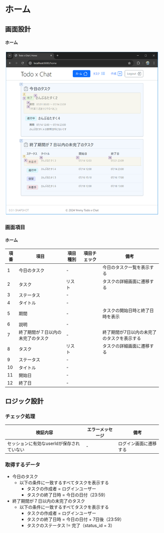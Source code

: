 # ホーム

## 画面設計

#### ホーム

![ログイン](image/ホーム.png)

### 画面項目

#### ホーム

| 項番 | 項目                | 項目種別 | 項目チェック | 備考                     |
|----|-------------------|------|--------|------------------------|
| 1  | 今日のタスク            | -    |        | 今日のタスク一覧を表示する          |
| 2  | タスク               | リスト  |        | タスクの詳細画面に遷移する          |
| 3  | ステータス             | -    |        |                        |
| 4  | タイトル              | -    |        |                        |
| 5  | 期間                | -    |        | タスクの開始日時と終了日時を表示       |
| 6  | 説明                | -    |        |                        |
| 7  | 終了期間が７日以内の未完了のタスク | -    |        | 終了期間が7日以内の未完了のタスクを表示する |
| 8  | タスク               | リスト  |        | タスクの詳細画面に遷移する          |
| 9  | ステータス             | -    |        |                        |
| 10 | タイトル              | -    |        |                        |
| 11 | 開始日               | -    |        |                        |
| 12 | 終了日               | -    |        |                        |

## ロジック設計

### チェック処理

| 検証内容                     | エラーメッセージ | 備考          |
|--------------------------|----------|-------------|
| セッションに有効なuserIdが保存されていない | -        | ログイン画面に遷移する |

### 取得するデータ

- 今日のタスク
    - 以下の条件に一致するすべてタスクを表示する
        - タスクの作成者 = ログインユーザー
        - タスクの終了日時 = 今日の日付（23:59）
- 終了期間が７日以内の未完了のタスク
    - 以下の条件に一致するすべてタスクを表示する
        - タスクの作成者 = ログインユーザー
        - タスクの終了日時 = 今日の日付 + 7日後（23:59）
        - タスクのステータス != 完了（status_id = 3）